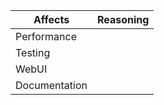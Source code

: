 |Affects         |Reasoning
|----------------|-------------------------------
|Performance     |
|Testing         |
|WebUI           |
|Documentation   |
